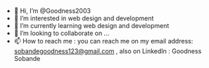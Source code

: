 - 👋 Hi, I’m @Goodness2003
- 👀 I’m interested in web design and development
- 🌱 I’m currently learning web design and development
- 💞️ I’m looking to collaborate on ...
- 📫 How to reach me : you can reach me on my email address: sobandegoodness123@gmail.com , also on LinkedIn : Goodness Sobande

<!---
Goodness2003/Goodness2003 is a ✨ special ✨ repository because its `README.md` (this file) appears on your GitHub profile.
You can click the Preview link to take a look at your changes.
--->
